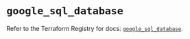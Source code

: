 # `google_sql_database`

Refer to the Terraform Registry for docs: [`google_sql_database`](https://registry.terraform.io/providers/hashicorp/google-beta/6.7.0/docs/resources/google_sql_database).
